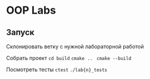 # OOP Labs

## Запуск

Склонировать ветку с нужной лабораторной работой

Собрать проект
``` cd build ```
``` cmake .. ```
``` cmake --build```

Посмотреть тесты
```ctest```
```./lab{n}_tests```

